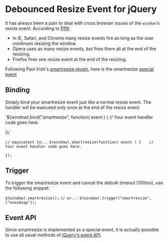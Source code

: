 Debounced Resize Event for jQuery
=================================

It has always been a pain to deal with cross browser issues of the `window`'s resize event.
According to [PPK](http://www.quirksmode.org/dom/events/resize.html#link1):
 - In IE, Safari, and Chrome many resize events fire as long as the user continues resizing the window.
 - Opera uses as many resize events, but fires them all at the end of the resizing.
 - Firefox fires one resize event at the end of the resizing.

Following Paul Irish's [smartresize plugin](http://paulirish.com/2009/throttled-smartresize-jquery-event-handler/), here is the smartresize [special event](http://brandonaaron.net/blog/2009/06/4/jquery-edge-new-special-event-hooks)

Binding
-------

Simply bind your smartresize event just like a normal resize event. The handler will be executed only once at the end of the resize event:

`$(window).bind("smartresize", function( event ) {
	// Your event handler code goes here.
	
});`

`// equivalent to...`
`$(window).smartresize(function( event ) {`
`	// Your event handler code goes here.`
	
`});`

Trigger
-------

To trigger the smartresize event and cancel the debulk timeout (100ms), use the following snippet:

`$(window).smartresize();`
`// or...`
`$(window).trigger("smartresize", ["execAsap"]);`

Event API
---------

Since smartresize is implemented as a special event, it is actually possible to use all usual methods of [jQuery's event API](http://docs.jquery.com/Events).